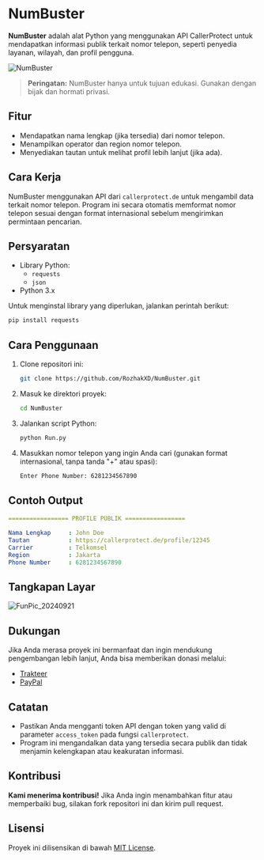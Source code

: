 # NumBuster
**NumBuster** adalah alat Python yang menggunakan API CallerProtect untuk mendapatkan informasi publik terkait nomor telepon, seperti penyedia layanan, wilayah, dan profil pengguna.

![NumBuster](https://github.com/user-attachments/assets/6f162b7a-6808-4011-84c1-77df1c82fed8)

> **Peringatan:** NumBuster hanya untuk tujuan edukasi. Gunakan dengan bijak dan hormati privasi.

## Fitur
- Mendapatkan nama lengkap (jika tersedia) dari nomor telepon.
- Menampilkan operator dan region nomor telepon.
- Menyediakan tautan untuk melihat profil lebih lanjut (jika ada).

## Cara Kerja
NumBuster menggunakan API dari `callerprotect.de` untuk mengambil data terkait nomor telepon. Program ini secara otomatis memformat nomor telepon sesuai dengan format internasional sebelum mengirimkan permintaan pencarian.

## Persyaratan
- Library Python:
  - `requests`
  - `json`
- Python 3.x

Untuk menginstal library yang diperlukan, jalankan perintah berikut:
```bash
pip install requests
```

## Cara Penggunaan
1. Clone repositori ini:
    ```bash
    git clone https://github.com/RozhakXD/NumBuster.git
    ```
2. Masuk ke direktori proyek:
    ```bash
    cd NumBuster
    ```
3. Jalankan script Python:
    ```bash
    python Run.py
    ```
4. Masukkan nomor telepon yang ingin Anda cari (gunakan format internasional, tanpa tanda "+" atau spasi):
    ```bash
    Enter Phone Number: 6281234567890
    ```

## Contoh Output
```yaml
================= PROFILE PUBLIK =================

Nama Lengkap     : John Doe
Tautan           : https://callerprotect.de/profile/12345
Carrier          : Telkomsel
Region           : Jakarta
Phone Number     : 6281234567890
```

## Tangkapan Layar
![FunPic_20240921](https://github.com/user-attachments/assets/7937c2e8-d65f-488a-a48b-077b6e924e94)

## Dukungan
Jika Anda merasa proyek ini bermanfaat dan ingin mendukung pengembangan lebih lanjut, Anda bisa memberikan donasi melalui:

- [Trakteer](https://trakteer.id/rozhak_official/tip)
- [PayPal](https://paypal.me/rozhak9)

## Catatan
- Pastikan Anda mengganti token API dengan token yang valid di parameter `access_token` pada fungsi `callerprotect`.
- Program ini mengandalkan data yang tersedia secara publik dan tidak menjamin kelengkapan atau keakuratan informasi.

## Kontribusi
**Kami menerima kontribusi!** Jika Anda ingin menambahkan fitur atau memperbaiki bug, silakan fork repositori ini dan kirim pull request.

## Lisensi
Proyek ini dilisensikan di bawah [MIT License](https://github.com/RozhakXD/NumBuster?tab=MIT-1-ov-file).

